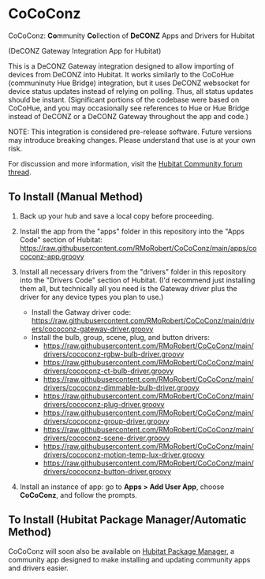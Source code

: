 # CoCoConz
CoCoConz: <b>Co</b>mmunity <b>Co</b>llection of <b>DeCONZ</b> Apps and Drivers for Hubitat

(DeCONZ Gateway Integration App for Hubitat)

This is a DeCONZ Gateway integration designed to allow importing of devices from DeCONZ into Hubitat.
It works similarly to the CoCoHue (communinuty Hue Bridge) integration, but it uses DeCONZ websocket
for device status updates instead of relying on polling. Thus, all status updates should be instant.
(Significant portions of the codebase were based on CoCoHue, and you may occasionally see references
to Hue or Hue Bridge instead of DeCONZ or a DeCONZ Gateway throughout the app and code.)

NOTE: This integration is considered pre-release software. Future versions may introduce breaking changes.
Please understand that use is at your own risk.

For discussion and more information, visit the <a href="https://community.hubitat.com/t/COMING SOON">Hubitat Community forum thread</a>.

## To Install (Manual Method)

1. Back up your hub and save a local copy before proceeding.

2. Install the app  from the "apps" folder in this repository into the "Apps Code" section of Hubitat: https://raw.githubusercontent.com/RMoRobert/CoCoConz/main/apps/cococonz-app.groovy

3. Install all necessary drivers from the "drivers" folder in this repository into the "Drivers Code" section of Hubitat. (I'd recommend
just installing them all, but technically all you need is the Gateway driver plus the driver for any device types you plan to use.)
    * Install the Gatway driver code: https://raw.githubusercontent.com/RMoRobert/CoCoConz/main/drivers/cococonz-gateway-driver.groovy
    * Install the bulb, group, scene, plug, and button drivers:
      * https://raw.githubusercontent.com/RMoRobert/CoCoConz/main/drivers/cococonz-rgbw-bulb-driver.groovy
      * https://raw.githubusercontent.com/RMoRobert/CoCoConz/main/drivers/cococonz-ct-bulb-driver.groovy
      * https://raw.githubusercontent.com/RMoRobert/CoCoConz/main/drivers/cococonz-dimmable-bulb-driver.groovy
      * https://raw.githubusercontent.com/RMoRobert/CoCoConz/main/drivers/cococonz-plug-driver.groovy
      * https://raw.githubusercontent.com/RMoRobert/CoCoConz/main/drivers/cococonz-group-driver.groovy
      * https://raw.githubusercontent.com/RMoRobert/CoCoConz/main/drivers/cococonz-scene-driver.groovy
      * https://raw.githubusercontent.com/RMoRobert/CoCoConz/main/drivers/cococonz-motion-temp-lux-driver.groovy
      * https://raw.githubusercontent.com/RMoRobert/CoCoConz/main/drivers/cococonz-button-driver.groovy
      
4. Install an instance of app: go to **Apps > Add User App**, choose **CoCoConz**, and follow the prompts.

## To Install (Hubitat Package Manager/Automatic Method)

CoCoConz will soon also be available on <a href="https://community.hubitat.com/t/beta-hubitat-package-manager/38016">Hubitat
Package Manager</a>, a community app designed to make installing and updating community apps and drivers easier.